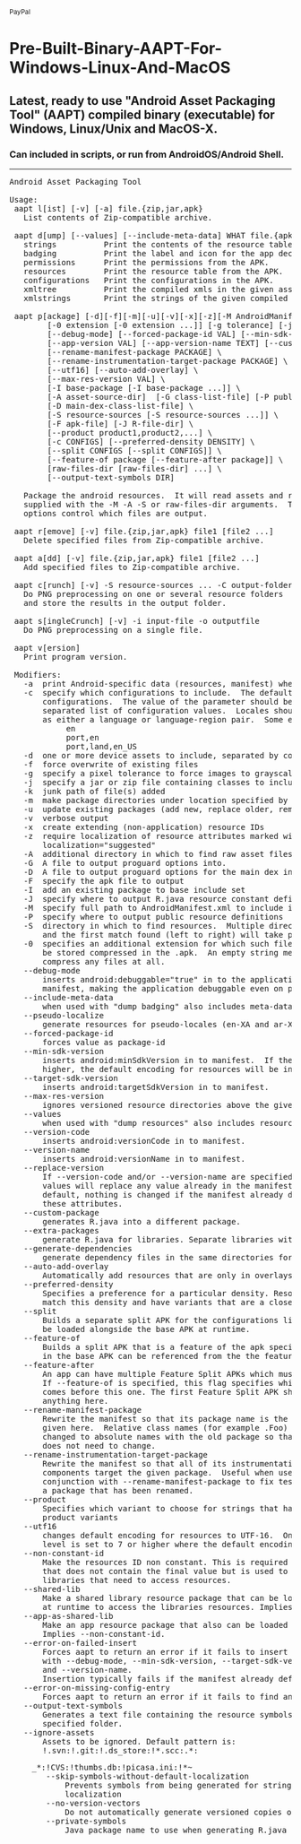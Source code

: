 <sub><a target="_blank" href="https://paypal.me/e1adkarak0" rel="nofollow"><img src="https://www.paypalobjects.com/webstatic/mktg/Logo/pp-logo-100px.png" width="60" height="16" border="0" alt="PayPal Donation"></a></sub>

<h1>Pre-Built-Binary-AAPT-For-Windows-Linux-And-MacOS</h1>
<h2>Latest, ready to use "Android Asset Packaging Tool" (AAPT) compiled binary (executable) for Windows, Linux/Unix and MacOS-X.</h2>
<h3>Can included in scripts, or run from AndroidOS/Android Shell.</h3>

<hr/>

<pre>
Android Asset Packaging Tool

Usage:
 aapt l[ist] [-v] [-a] file.{zip,jar,apk}
   List contents of Zip-compatible archive.

 aapt d[ump] [--values] [--include-meta-data] WHAT file.{apk} [asset [asset ...]]
   strings          Print the contents of the resource table string pool in the APK.
   badging          Print the label and icon for the app declared in APK.
   permissions      Print the permissions from the APK.
   resources        Print the resource table from the APK.
   configurations   Print the configurations in the APK.
   xmltree          Print the compiled xmls in the given assets.
   xmlstrings       Print the strings of the given compiled xml assets.

 aapt p[ackage] [-d][-f][-m][-u][-v][-x][-z][-M AndroidManifest.xml] \
        [-0 extension [-0 extension ...]] [-g tolerance] [-j jarfile] \
        [--debug-mode] [--forced-package-id VAL] [--min-sdk-version VAL] [--target-sdk-version VAL] \
        [--app-version VAL] [--app-version-name TEXT] [--custom-package VAL] \
        [--rename-manifest-package PACKAGE] \
        [--rename-instrumentation-target-package PACKAGE] \
        [--utf16] [--auto-add-overlay] \
        [--max-res-version VAL] \
        [-I base-package [-I base-package ...]] \
        [-A asset-source-dir]  [-G class-list-file] [-P public-definitions-file] \
        [-D main-dex-class-list-file] \
        [-S resource-sources [-S resource-sources ...]] \
        [-F apk-file] [-J R-file-dir] \
        [--product product1,product2,...] \
        [-c CONFIGS] [--preferred-density DENSITY] \
        [--split CONFIGS [--split CONFIGS]] \
        [--feature-of package [--feature-after package]] \
        [raw-files-dir [raw-files-dir] ...] \
        [--output-text-symbols DIR]

   Package the android resources.  It will read assets and resources that are
   supplied with the -M -A -S or raw-files-dir arguments.  The -J -P -F and -R
   options control which files are output.

 aapt r[emove] [-v] file.{zip,jar,apk} file1 [file2 ...]
   Delete specified files from Zip-compatible archive.

 aapt a[dd] [-v] file.{zip,jar,apk} file1 [file2 ...]
   Add specified files to Zip-compatible archive.

 aapt c[runch] [-v] -S resource-sources ... -C output-folder ...
   Do PNG preprocessing on one or several resource folders
   and store the results in the output folder.

 aapt s[ingleCrunch] [-v] -i input-file -o outputfile
   Do PNG preprocessing on a single file.

 aapt v[ersion]
   Print program version.

 Modifiers:
   -a  print Android-specific data (resources, manifest) when listing
   -c  specify which configurations to include.  The default is all
       configurations.  The value of the parameter should be a comma
       separated list of configuration values.  Locales should be specified
       as either a language or language-region pair.  Some examples:
            en
            port,en
            port,land,en_US
   -d  one or more device assets to include, separated by commas
   -f  force overwrite of existing files
   -g  specify a pixel tolerance to force images to grayscale, default 0
   -j  specify a jar or zip file containing classes to include
   -k  junk path of file(s) added
   -m  make package directories under location specified by -J
   -u  update existing packages (add new, replace older, remove deleted files)
   -v  verbose output
   -x  create extending (non-application) resource IDs
   -z  require localization of resource attributes marked with
       localization="suggested"
   -A  additional directory in which to find raw asset files
   -G  A file to output proguard options into.
   -D  A file to output proguard options for the main dex into.
   -F  specify the apk file to output
   -I  add an existing package to base include set
   -J  specify where to output R.java resource constant definitions
   -M  specify full path to AndroidManifest.xml to include in zip
   -P  specify where to output public resource definitions
   -S  directory in which to find resources.  Multiple directories will be scanned
       and the first match found (left to right) will take precedence.
   -0  specifies an additional extension for which such files will not
       be stored compressed in the .apk.  An empty string means to not
       compress any files at all.
   --debug-mode
       inserts android:debuggable="true" in to the application node of the
       manifest, making the application debuggable even on production devices.
   --include-meta-data
       when used with "dump badging" also includes meta-data tags.
   --pseudo-localize
       generate resources for pseudo-locales (en-XA and ar-XB).
   --forced-package-id
       forces value as package-id
   --min-sdk-version
       inserts android:minSdkVersion in to manifest.  If the version is 7 or
       higher, the default encoding for resources will be in UTF-8.
   --target-sdk-version
       inserts android:targetSdkVersion in to manifest.
   --max-res-version
       ignores versioned resource directories above the given value.
   --values
       when used with "dump resources" also includes resource values.
   --version-code
       inserts android:versionCode in to manifest.
   --version-name
       inserts android:versionName in to manifest.
   --replace-version
       If --version-code and/or --version-name are specified, these
       values will replace any value already in the manifest. By
       default, nothing is changed if the manifest already defines
       these attributes.
   --custom-package
       generates R.java into a different package.
   --extra-packages
       generate R.java for libraries. Separate libraries with ':'.
   --generate-dependencies
       generate dependency files in the same directories for R.java and resource package
   --auto-add-overlay
       Automatically add resources that are only in overlays.
   --preferred-density
       Specifies a preference for a particular density. Resources that do not
       match this density and have variants that are a closer match are removed.
   --split
       Builds a separate split APK for the configurations listed. This can
       be loaded alongside the base APK at runtime.
   --feature-of
       Builds a split APK that is a feature of the apk specified here. Resources
       in the base APK can be referenced from the the feature APK.
   --feature-after
       An app can have multiple Feature Split APKs which must be totally ordered.
       If --feature-of is specified, this flag specifies which Feature Split APK
       comes before this one. The first Feature Split APK should not define
       anything here.
   --rename-manifest-package
       Rewrite the manifest so that its package name is the package name
       given here.  Relative class names (for example .Foo) will be
       changed to absolute names with the old package so that the code
       does not need to change.
   --rename-instrumentation-target-package
       Rewrite the manifest so that all of its instrumentation
       components target the given package.  Useful when used in
       conjunction with --rename-manifest-package to fix tests against
       a package that has been renamed.
   --product
       Specifies which variant to choose for strings that have
       product variants
   --utf16
       changes default encoding for resources to UTF-16.  Only useful when API
       level is set to 7 or higher where the default encoding is UTF-8.
   --non-constant-id
       Make the resources ID non constant. This is required to make an R java class
       that does not contain the final value but is used to make reusable compiled
       libraries that need to access resources.
   --shared-lib
       Make a shared library resource package that can be loaded by an application
       at runtime to access the libraries resources. Implies --non-constant-id.
   --app-as-shared-lib
       Make an app resource package that also can be loaded as shared library at runtime.
       Implies --non-constant-id.
   --error-on-failed-insert
       Forces aapt to return an error if it fails to insert values into the manifest
       with --debug-mode, --min-sdk-version, --target-sdk-version --version-code
       and --version-name.
       Insertion typically fails if the manifest already defines the attribute.
   --error-on-missing-config-entry
       Forces aapt to return an error if it fails to find an entry for a configuration.
   --output-text-symbols
       Generates a text file containing the resource symbols of the R class in the
       specified folder.
   --ignore-assets
       Assets to be ignored. Default pattern is:
       !.svn:!.git:!.ds_store:!*.scc:.*:<dir>_*:!CVS:!thumbs.db:!picasa.ini:!*~
   --skip-symbols-without-default-localization
       Prevents symbols from being generated for strings that do not have a default
       localization
   --no-version-vectors
       Do not automatically generate versioned copies of vector XML resources.
   --private-symbols
       Java package name to use when generating R.java for private resources.
</pre>
